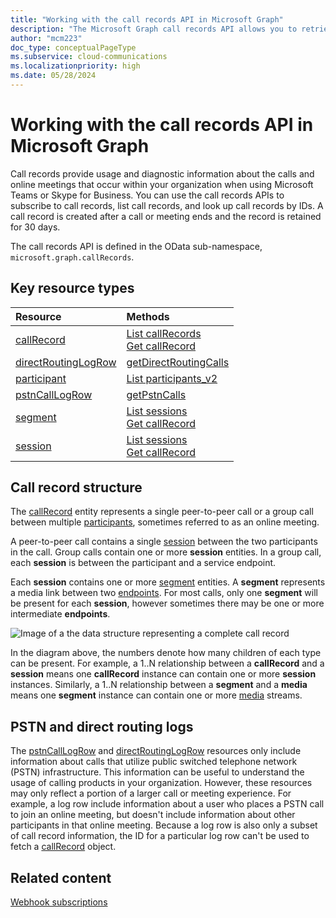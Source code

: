 ```yaml
---
title: "Working with the call records API in Microsoft Graph"
description: "The Microsoft Graph call records API allows you to retrieve usage and diagnostics data for calls and online meetings within your organization."
author: "mcm223"
doc_type: conceptualPageType
ms.subservice: cloud-communications
ms.localizationpriority: high
ms.date: 05/28/2024
---
```


# Working with the call records API in Microsoft Graph

Call records provide usage and diagnostic information about the calls and online meetings that occur within your organization when using Microsoft Teams or Skype for Business. You can use the call records APIs to subscribe to call records, list call records, and look up call records by IDs. A call record is created after a call or meeting ends and the record is retained for 30 days.

The call records API is defined in the OData sub-namespace, `microsoft.graph.callRecords`.

## Key resource types

| Resource | Methods |
| :-- | :-- |
| [callRecord](callrecords-callrecord.md) | [List callRecords](../api/callrecords-cloudcommunications-list-callrecords.md)<br />[Get callRecord](../api/callrecords-callrecord-get.md) |
| [directRoutingLogRow](callrecords-directroutinglogrow.md) | [getDirectRoutingCalls](../api/callrecords-callrecord-getdirectroutingcalls.md)|
| [participant](callrecords-participant.md) | [List participants_v2](../api/callrecords-callrecord-list-participants_v2.md) |
| [pstnCallLogRow](callrecords-pstncalllogrow.md)|[getPstnCalls](../api/callrecords-callrecord-getpstncalls.md) |
| [segment](callrecords-segment.md) | [List sessions](../api/callrecords-callrecord-list-sessions.md)<br />[Get callRecord](../api/callrecords-callrecord-get.md) |
| [session](callrecords-session.md) | [List sessions](../api/callrecords-callrecord-list-sessions.md)<br />[Get callRecord](../api/callrecords-callrecord-get.md) |

## Call record structure

The [callRecord](callrecords-callrecord.md) entity represents a single peer-to-peer call or a group call between multiple [participants](callrecords-participant.md), sometimes referred to as an online meeting.

A peer-to-peer call contains a single [session](callrecords-session.md) between the two participants in the call. Group calls contain one or more **session** entities. In a group call, each **session** is between the participant and a service endpoint.

Each **session** contains one or more [segment](callrecords-segment.md) entities. A **segment** represents a media link between two [endpoints](callrecords-endpoint.md). For most calls, only one **segment** will be present for each **session**, however sometimes there may be one or more intermediate **endpoints**.

![Image of a the data structure representing a complete call record](/graph/images/callrecords-structure.png)

In the diagram above, the numbers denote how many children of each type can be present. For example, a 1..N relationship between a **callRecord** and a **session** means one **callRecord** instance can contain one or more **session** instances. Similarly, a 1..N relationship between a **segment** and a **media** means one **segment** instance can contain one or more [media](callrecords-media.md) streams.

## PSTN and direct routing logs

The [pstnCallLogRow](callrecords-pstncalllogrow.md) and [directRoutingLogRow](callrecords-directroutinglogrow.md) resources only include information about calls that utilize public switched telephone network (PSTN) infrastructure. This information can be useful to understand the usage of calling products in your organization. However, these resources may only reflect a portion of a larger call or meeting experience. For example, a log row include information about a user who places a PSTN call to join an online meeting, but doesn't include information about other participants in that online meeting. Because a log row is also only a subset of call record information, the ID for a particular log row can't be used to fetch a [callRecord](callrecords-callrecord.md) object.

## Related content

[Webhook subscriptions](/graph/api/resources/change-notifications-api-overview?view=graph-rest-1.0)

